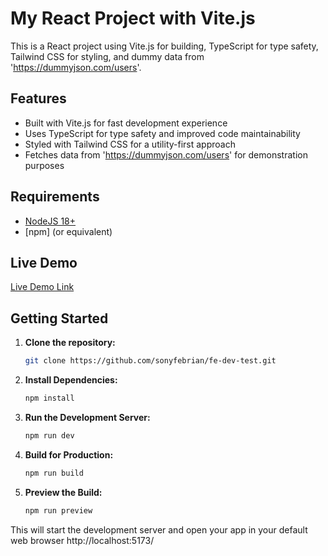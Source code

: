 # My React Project with Vite.js

This is a React project using Vite.js for building, TypeScript for type safety, Tailwind CSS for styling, and dummy data from 'https://dummyjson.com/users'.

## Features

* Built with Vite.js for fast development experience
* Uses TypeScript for type safety and improved code maintainability
* Styled with Tailwind CSS for a utility-first approach
* Fetches data from 'https://dummyjson.com/users' for demonstration purposes

## Requirements

- [NodeJS 18+](https://nodejs.org/en)
- [npm] (or equivalent)

## Live Demo

[Live Demo Link](https://fe-dev-test-nine.vercel.app/)

## Getting Started


1. **Clone the repository:**
   ```bash
   git clone https://github.com/sonyfebrian/fe-dev-test.git
   ```

2. **Install Dependencies:**
   ```bash
   npm install
   ```

3. **Run the Development Server:**
   ```bash
   npm run dev
   ```

4. **Build for Production:**
   ```bash
   npm run build
   ```

5. **Preview the Build:**
   ```bash
   npm run preview
   ```  
This will start the development server and open your app in your default web browser http://localhost:5173/